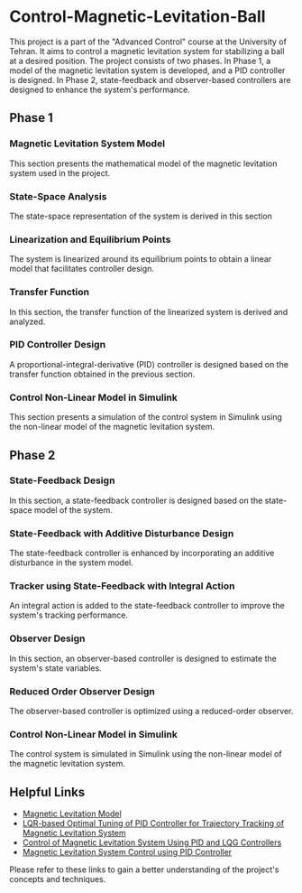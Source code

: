 
# Control-Magnetic-Levitation-Ball
This project is a part of the "Advanced Control" course at the University of Tehran. It aims to control a magnetic levitation system for stabilizing a ball at a desired position. The project consists of two phases. In Phase 1, a model of the magnetic levitation system is developed, and a PID controller is designed. In Phase 2, state-feedback and observer-based controllers are designed to enhance the system's performance.
## Phase 1
### Magnetic Levitation System Model
This section presents the mathematical model of the magnetic levitation system used in the project.
### State-Space Analysis 
The state-space representation of the system is derived in this section
### Linearization and Equilibrium Points
The system is linearized around its equilibrium points to obtain a linear model that facilitates controller design.
### Transfer Function
In this section, the transfer function of the linearized system is derived and analyzed.
### PID Controller Design
A proportional-integral-derivative (PID) controller is designed based on the transfer function obtained in the previous section.
### Control Non-Linear Model in Simulink
This section presents a simulation of the control system in Simulink using the non-linear model of the magnetic levitation system.

## Phase 2
### State-Feedback Design
In this section, a state-feedback controller is designed based on the state-space model of the system.
### State-Feedback with Additive Disturbance Design
The state-feedback controller is enhanced by incorporating an additive disturbance in the system model.
### Tracker using State-Feedback with Integral Action
An integral action is added to the state-feedback controller to improve the system's tracking performance.
### Observer Design
In this section, an observer-based controller is designed to estimate the system's state variables.
### Reduced Order Observer Design 
The observer-based controller is optimized using a reduced-order observer.
### Control Non-Linear Model in Simulink
The control system is simulated in Simulink using the non-linear model of the magnetic levitation system.

## Helpful Links
- [Magnetic Levitation Model](https://de.mathworks.com/help/sl3d/examples/magnetic-levitation-model.html)
- [LQR-based Optimal Tuning of PID Controller for Trajectory Tracking of Magnetic Levitation System](https://www.researchgate.net/publication/271144927_LQR_based_Optimal_Tuning_of_PID_Controller_for_Trajectory_Tracking_of_Magnetic_Levitation_System)
- [Control of Magnetic Levitation System Using PID and LQG Controllers](https://core.ac.uk/download/pdf/80148227.pdf)
- [Magnetic Levitation System Control using PID Controller](https://www.youtube.com/watch?v=W46V4Y3jdJs)

Please refer to these links to gain a better understanding of the project's concepts and techniques.
